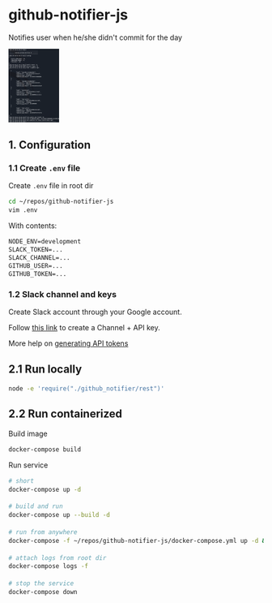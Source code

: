# github-notifier-js

Notifies user when he/she didn't commit for the day

<!-- ![Alt text](/docs/img/example.png "Example output") -->

<img
  src="/docs/img/example.png"
  alt="Alt text"
  title="Example output"
  style="display: inline-block; margin: 0 auto; max-width: 100px">

## 1. Configuration

### 1.1 Create `.env` file

Create `.env` file in root dir

```bash
cd ~/repos/github-notifier-js
vim .env
```

With contents:

```vim
NODE_ENV=development
SLACK_TOKEN=...
SLACK_CHANNEL=...
GITHUB_USER=...
GITHUB_TOKEN=...
```

### 1.2 Slack channel and keys

Create Slack account through your Google account.

Follow [this link](https://my.slack.com/services/new/bot) to create a Channel + API key.

More help on [generating API tokens](https://slack.com/help/articles/215770388-Create-and-regenerate-API-tokens)

## 2.1 Run locally

```bash
node -e 'require("./github_notifier/rest")'
```

## 2.2 Run containerized

Build image

```bash
docker-compose build
```

Run service

```bash
# short
docker-compose up -d

# build and run
docker-compose up --build -d

# run from anywhere
docker-compose -f ~/repos/github-notifier-js/docker-compose.yml up -d && docker logs github-notifier --tail 50 -f

# attach logs from root dir
docker-compose logs -f

# stop the service
docker-compose down
```
